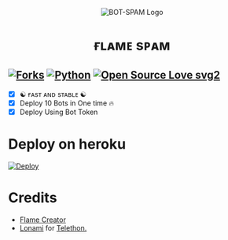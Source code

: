 <p align="center">
  <img src="["https://telegra.ph/file/2c23f012984fa91267146.jpg)" alt="BOT-SPAM Logo">
</p>
<h1 align="center">
  <b>ғʟᴀᴍᴇ sᴘᴀᴍ</b>
</h1>

[![Forks](https://img.shields.io/github/forks/MrRizoel/Spambot?style=flat-square&color=orange)](https://github.com/MrRizoel/Spambot/fork)
[![Python](https://img.shields.io/badge/Python-v3.9.7-blue)](https://www.python.org/)
[![Open Source Love svg2](https://badges.frapsoft.com/os/v2/open-source.svg?v=103)](https://github.com/MrRizoel/Spambot)   
----
 
- [x] ☯︎ ғᴀsᴛ ᴀɴᴅ sᴛᴀʙʟᴇ ☯︎
- [x] Deploy 10 Bots in One time 🔥
- [x] Deploy Using Bot Token 

# Deploy on heroku

[![Deploy](https://www.herokucdn.com/deploy/button.svg)](https://heroku.com/deploy?template=https://github.com/S780821/FlameSpam)


# Credits
* [Flame Creator](https://github.com/s780821)
* [Lonami](https://github.com/LonamiWebs/) for [Telethon.](https://github.com/LonamiWebs/Telethon)
